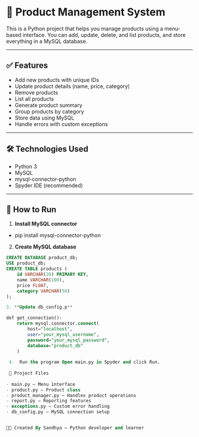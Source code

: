# 🛒 Product Management System

This is a Python project that helps you manage products using a menu-based interface. You can add, update, delete, and list products, and store everything in a MySQL database.

---

## ✅ Features

- Add new products with unique IDs
- Update product details (name, price, category)
- Remove products
- List all products
- Generate product summary
- Group products by category
- Store data using MySQL
- Handle errors with custom exceptions

---

## 🛠️ Technologies Used

- Python 3
- MySQL
- mysql-connector-python
- Spyder IDE (recommended)

---

## 🚀 How to Run

1. **Install MySQL connector**

- pip install mysql-connector-python


2. **Create MySQL database**
```sql
CREATE DATABASE product_db;
USE product_db;
CREATE TABLE products (
    id VARCHAR(20) PRIMARY KEY,
    name VARCHAR(100),
    price FLOAT,
    category VARCHAR(50)
);

3. **Update db_config.p**

def get_connection():
    return mysql.connector.connect(
        host="localhost",
        user="your_mysql_username",
        password="your_mysql_password",
        database="product_db"
    )
    
 4.  Run the program Open main.py in Spyder and click Run.
 
 📁 Project Files
 
- main.py – Menu interface
- product.py – Product class
- product_manager.py – Handles product operations
- report.py – Reporting features
- exceptions.py – Custom error handling
- db_config.py – MySQL connection setup


👩‍💻 Created By Sandhya – Python developer and learner
